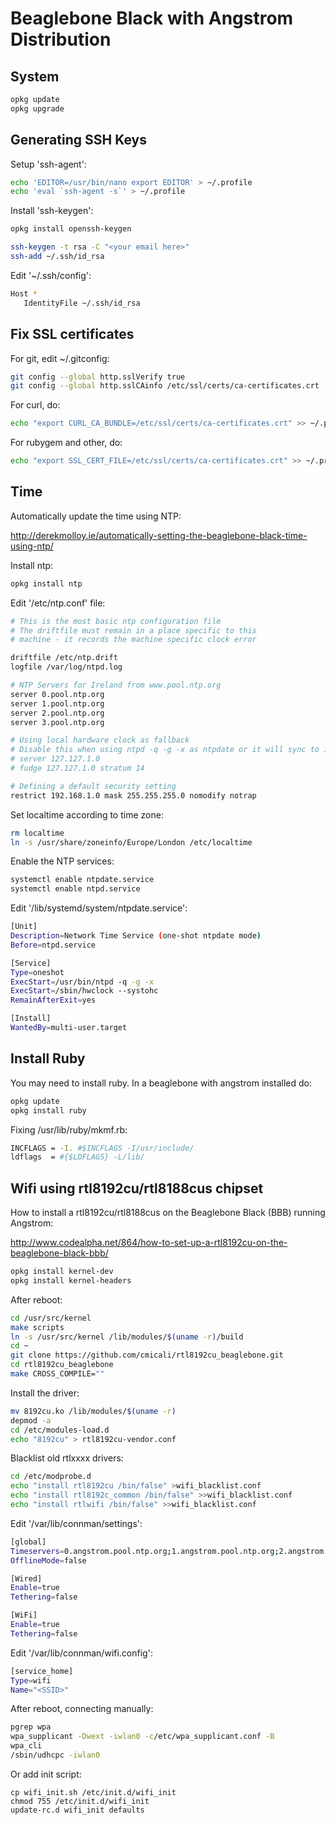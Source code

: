 # Beaglebone Black with Angstrom Distribution

## System

```sh
opkg update
opkg upgrade
```

## Generating SSH Keys

Setup 'ssh-agent':

```sh
echo 'EDITOR=/usr/bin/nano export EDITOR' > ~/.profile
echo 'eval `ssh-agent -s`' > ~/.profile
```

Install 'ssh-keygen':

```sh
opkg install openssh-keygen
```

```sh
ssh-keygen -t rsa -C "<your email here>"
ssh-add ~/.ssh/id_rsa
```

Edit '~/.ssh/config':

```sh
Host *
   IdentityFile ~/.ssh/id_rsa
```

## Fix SSL certificates

For git, edit ~/.gitconfig:

```sh
git config --global http.sslVerify true
git config --global http.sslCAinfo /etc/ssl/certs/ca-certificates.crt
```

For curl, do:

```sh
echo "export CURL_CA_BUNDLE=/etc/ssl/certs/ca-certificates.crt" >> ~/.profile
```

For rubygem and other, do:

```sh
echo "export SSL_CERT_FILE=/etc/ssl/certs/ca-certificates.crt" >> ~/.profile
```


## Time

Automatically update the time using NTP:

http://derekmolloy.ie/automatically-setting-the-beaglebone-black-time-using-ntp/

Install ntp:

```sh
opkg install ntp
```

Edit '/etc/ntp.conf' file:

```sh
# This is the most basic ntp configuration file
# The driftfile must remain in a place specific to this
# machine - it records the machine specific clock error

driftfile /etc/ntp.drift
logfile /var/log/ntpd.log

# NTP Servers for Ireland from www.pool.ntp.org
server 0.pool.ntp.org
server 1.pool.ntp.org
server 2.pool.ntp.org
server 3.pool.ntp.org

# Using local hardware clock as fallback
# Disable this when using ntpd -q -g -x as ntpdate or it will sync to itself
# server 127.127.1.0 
# fudge 127.127.1.0 stratum 14

# Defining a default security setting
restrict 192.168.1.0 mask 255.255.255.0 nomodify notrap
```

Set localtime according to time zone:

```sh
rm localtime
ln -s /usr/share/zoneinfo/Europe/London /etc/localtime
```

Enable the NTP services:

```sh
systemctl enable ntpdate.service
systemctl enable ntpd.service
```

Edit '/lib/systemd/system/ntpdate.service':

```sh
[Unit]
Description=Network Time Service (one-shot ntpdate mode)
Before=ntpd.service

[Service]
Type=oneshot
ExecStart=/usr/bin/ntpd -q -g -x
ExecStart=/sbin/hwclock --systohc
RemainAfterExit=yes

[Install]
WantedBy=multi-user.target
```

## Install Ruby

You may need to install ruby. In a beaglebone with angstrom installed do:

```sh
opkg update
opkg install ruby
```

Fixing /usr/lib/ruby/mkmf.rb:

```sh
INCFLAGS = -I. #$INCFLAGS -I/usr/include/
ldflags  = #{$LDFLAGS} -L/lib/
```

## Wifi using rtl8192cu/rtl8188cus chipset

How to install a rtl8192cu/rtl8188cus on the Beaglebone Black (BBB) running Angstrom:  

http://www.codealpha.net/864/how-to-set-up-a-rtl8192cu-on-the-beaglebone-black-bbb/

```sh
opkg install kernel-dev
opkg install kernel-headers
```

After reboot:

```sh
cd /usr/src/kernel
make scripts
ln -s /usr/src/kernel /lib/modules/$(uname -r)/build
cd ~
git clone https://github.com/cmicali/rtl8192cu_beaglebone.git
cd rtl8192cu_beaglebone
make CROSS_COMPILE=""
```

Install the driver:

```sh
mv 8192cu.ko /lib/modules/$(uname -r)
depmod -a
cd /etc/modules-load.d
echo "8192cu" > rtl8192cu-vendor.conf
```

Blacklist old rtlxxxx drivers:

```sh
cd /etc/modprobe.d
echo "install rtl8192cu /bin/false" >wifi_blacklist.conf
echo "install rtl8192c_common /bin/false" >>wifi_blacklist.conf
echo "install rtlwifi /bin/false" >>wifi_blacklist.conf
```

Edit '/var/lib/connman/settings':

```sh
[global]
Timeservers=0.angstrom.pool.ntp.org;1.angstrom.pool.ntp.org;2.angstrom.pool.ntp.org;3.angstrom.pool.ntp.org
OfflineMode=false

[Wired]
Enable=true
Tethering=false

[WiFi]
Enable=true
Tethering=false
```

Edit '/var/lib/connman/wifi.config':

```sh
[service_home]
Type=wifi
Name="<SSID>"
```

After reboot, connecting manually:

```sh
pgrep wpa
wpa_supplicant -Dwext -iwlan0 -c/etc/wpa_supplicant.conf -B
wpa_cli
/sbin/udhcpc -iwlan0
```

Or add init script:

```
cp wifi_init.sh /etc/init.d/wifi_init
chmod 755 /etc/init.d/wifi_init
update-rc.d wifi_init defaults
```
